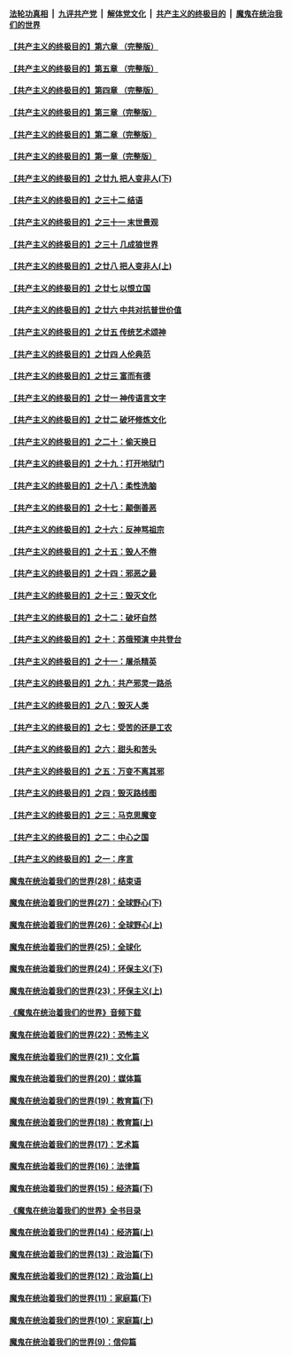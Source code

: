 ####  [法轮功真相](../../../../basic/blob/master/README.md?t=05070831) &nbsp;|&nbsp; [九评共产党](../../../../9ping.md/blob/master/README.md?t=05070831) &nbsp;|&nbsp; [解体党文化](../../../../jtdwh.md/blob/master/README.md?t=05070831)  &nbsp;|&nbsp; [共产主义的终极目的](../../../../gczydzjmd.md/blob/master/README.md?t=05070831) &nbsp;|&nbsp; [魔鬼在统治我们的世界](../../../../mgztzwmdsj.md/blob/master/README.md?t=05070831) 

#### [【共产主义的终极目的】第六章 （完整版）](../pages/nsc422/n11428913.md?t=05070831) 

#### [【共产主义的终极目的】第五章 （完整版）](../pages/nsc422/n11428912.md?t=05070831) 

#### [【共产主义的终极目的】第四章 （完整版）](../pages/nsc422/n11428907.md?t=05070831) 

#### [【共产主义的终极目的】第三章（完整版）](../pages/nsc422/n11428848.md?t=05070831) 

#### [【共产主义的终极目的】第二章（完整版）](../pages/nsc422/n11428831.md?t=05070831) 

#### [【共产主义的终极目的】第一章（完整版）](../pages/nsc422/n11417651.md?t=05070831) 

#### [【共产主义的终极目的】之廿九 把人变非人(下)](../pages/nsc422/n11344140.md?t=05070831) 

#### [【共产主义的终极目的】之三十二 结语](../pages/nsc422/n11360535.md?t=05070831) 

#### [【共产主义的终极目的】之三十一 末世景观](../pages/nsc422/n11351129.md?t=05070831) 

#### [【共产主义的终极目的】之三十 几成狼世界](../pages/nsc422/n11348280.md?t=05070831) 

#### [【共产主义的终极目的】之廿八 把人变非人(上)](../pages/nsc422/n11340492.md?t=05070831) 

#### [【共产主义的终极目的】之廿七 以恨立国](../pages/nsc422/n11336944.md?t=05070831) 

#### [【共产主义的终极目的】之廿六 中共对抗普世价值](../pages/nsc422/n11324785.md?t=05070831) 

#### [【共产主义的终极目的】之廿五 传统艺术颂神](../pages/nsc422/n11296396.md?t=05070831) 

#### [【共产主义的终极目的】之廿四 人伦典范](../pages/nsc422/n11296397.md?t=05070831) 

#### [【共产主义的终极目的】之廿三 富而有德](../pages/nsc422/n11283598.md?t=05070831) 

#### [【共产主义的终极目的】之廿一 神传语言文字](../pages/nsc422/n11263265.md?t=05070831) 

#### [【共产主义的终极目的】之廿二 破坏修炼文化](../pages/nsc422/n11245728.md?t=05070831) 

#### [【共产主义的终极目的】之二十：偷天换日](../pages/nsc422/n11238846.md?t=05070831) 

#### [【共产主义的终极目的】之十九：打开地狱门](../pages/nsc422/n11206376.md?t=05070831) 

#### [【共产主义的终极目的】之十八：柔性洗脑](../pages/nsc422/n11199994.md?t=05070831) 

#### [【共产主义的终极目的】之十七：颠倒善恶](../pages/nsc422/n11179782.md?t=05070831) 

#### [【共产主义的终极目的】之十六：反神骂祖宗](../pages/nsc422/n11166798.md?t=05070831) 

#### [【共产主义的终极目的】之十五：毁人不倦](../pages/nsc422/n11166792.md?t=05070831) 

#### [【共产主义的终极目的】之十四：邪恶之最](../pages/nsc422/n11150249.md?t=05070831) 

#### [【共产主义的终极目的】之十三：毁灭文化](../pages/nsc422/n11135227.md?t=05070831) 

#### [【共产主义的终极目的】之十二：破坏自然](../pages/nsc422/n11135214.md?t=05070831) 

#### [【共产主义的终极目的】之十：苏俄预演 中共登台](../pages/nsc422/n11118424.md?t=05070831) 

#### [【共产主义的终极目的】之十一：屠杀精英](../pages/nsc422/n11118442.md?t=05070831) 

#### [【共产主义的终极目的】之九：共产邪灵一路杀](../pages/nsc422/n11114139.md?t=05070831) 

#### [【共产主义的终极目的】之八：毁灭人类](../pages/nsc422/n11108503.md?t=05070831) 

#### [【共产主义的终极目的】之七：受苦的还是工农](../pages/nsc422/n11101809.md?t=05070831) 

#### [【共产主义的终极目的】之六：甜头和苦头](../pages/nsc422/n11096971.md?t=05070831) 

#### [【共产主义的终极目的】之五：万变不离其邪](../pages/nsc422/n11091285.md?t=05070831) 

#### [【共产主义的终极目的】之四：毁灭路线图](../pages/nsc422/n11086284.md?t=05070831) 

#### [【共产主义的终极目的】之三：马克思魔变](../pages/nsc422/n11061941.md?t=05070831) 

#### [【共产主义的终极目的】之二：中心之国](../pages/nsc422/n11047728.md?t=05070831) 

#### [【共产主义的终极目的】之一：序言](../pages/nsc422/n11086077.md?t=05070831) 

#### [魔鬼在统治着我们的世界(28)：结束语](../pages/nsc422/n10936246.md?t=05070831) 

#### [魔鬼在统治着我们的世界(27)：全球野心(下)](../pages/nsc422/n10928319.md?t=05070831) 

#### [魔鬼在统治着我们的世界(26)：全球野心(上)](../pages/nsc422/n10900318.md?t=05070831) 

#### [魔鬼在统治着我们的世界(25)：全球化](../pages/nsc422/n10788205.md?t=05070831) 

#### [魔鬼在统治着我们的世界(24)：环保主义(下)](../pages/nsc422/n10695307.md?t=05070831) 

#### [魔鬼在统治着我们的世界(23)：环保主义(上)](../pages/nsc422/n10688613.md?t=05070831) 

#### [《魔鬼在统治着我们的世界》音频下载](../pages/nsc422/n10635553.md?t=05070831) 

#### [魔鬼在统治着我们的世界(22)：恐怖主义](../pages/nsc422/n10614727.md?t=05070831) 

#### [魔鬼在统治着我们的世界(21)：文化篇](../pages/nsc422/n10597706.md?t=05070831) 

#### [魔鬼在统治着我们的世界(20)：媒体篇](../pages/nsc422/n10586579.md?t=05070831) 

#### [魔鬼在统治着我们的世界(19)：教育篇(下)](../pages/nsc422/n10564808.md?t=05070831) 

#### [魔鬼在统治着我们的世界(18)：教育篇(上)](../pages/nsc422/n10526970.md?t=05070831) 

#### [魔鬼在统治着我们的世界(17)：艺术篇](../pages/nsc422/n10499093.md?t=05070831) 

#### [魔鬼在统治着我们的世界(16)：法律篇](../pages/nsc422/n10485969.md?t=05070831) 

#### [魔鬼在统治着我们的世界(15)：经济篇(下)](../pages/nsc422/n10469975.md?t=05070831) 

#### [《魔鬼在统治着我们的世界》全书目录](../pages/nsc422/n10464261.md?t=05070831) 

#### [魔鬼在统治着我们的世界(14)：经济篇(上)](../pages/nsc422/n10457370.md?t=05070831) 

#### [魔鬼在统治着我们的世界(13)：政治篇(下)](../pages/nsc422/n10448270.md?t=05070831) 

#### [魔鬼在统治着我们的世界(12)：政治篇(上)](../pages/nsc422/n10444576.md?t=05070831) 

#### [魔鬼在统治着我们的世界(11)：家庭篇(下)](../pages/nsc422/n10440961.md?t=05070831) 

#### [魔鬼在统治着我们的世界(10)：家庭篇(上)](../pages/nsc422/n10435448.md?t=05070831) 

#### [魔鬼在统治着我们的世界(9)：信仰篇](../pages/nsc422/n10432159.md?t=05070831) 

